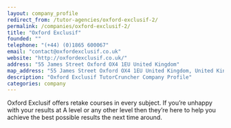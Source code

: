 ```yaml
---
layout: company_profile
redirect_from: /tutor-agencies/oxford-exclusif-2/
permalink: /companies/oxford-exclusif-2/
title: "Oxford Exclusif"
founded: ""
telephone: "(+44) (0)1865 600067"
email: "contact@oxfordexclusif.co.uk"
website: "http://oxfordexclusif.co.uk/"
address: "55 James Street Oxford OX4 1EU United Kingdom"
map_address: "55 James Street Oxford OX4 1EU United Kingdom, United Kingdom"
description: "Oxford Exclusif TutorCruncher Company Profile"
categories: company
---
```

Oxford Exclusif offers retake courses in every subject. If you’re unhappy with your results at A level or any other
level then they’re here to help you achieve the best possible results the next time around.
